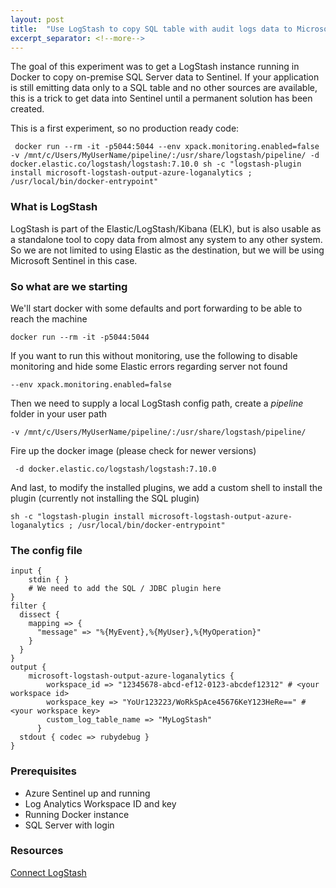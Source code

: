 ```yaml
---
layout: post
title:  "Use LogStash to copy SQL table with audit logs data to Microsoft Sentinel"
excerpt_separator: <!--more-->
---
```

The goal of this experiment was to get a LogStash instance running in Docker to copy on-premise SQL Server data to Sentinel. 
If your application is still emitting data only to a SQL table and no other sources are available, this is a trick to get data into Sentinel until a permanent solution has been created.

This is a first experiment, so no production ready code:
```
 docker run --rm -it -p5044:5044 --env xpack.monitoring.enabled=false -v /mnt/c/Users/MyUserName/pipeline/:/usr/share/logstash/pipeline/ -d docker.elastic.co/logstash/logstash:7.10.0 sh -c "logstash-plugin install microsoft-logstash-output-azure-loganalytics ; /usr/local/bin/docker-entrypoint"
``` 
<!--more-->

### What is LogStash
LogStash is part of the Elastic/LogStash/Kibana (ELK), but is also usable as a standalone tool to copy data from almost any system to any other system.
So we are not limited to using Elastic as the destination, but we will be using Microsoft Sentinel in this case.

### So what are we starting
We'll start docker with some defaults and port forwarding to be able to reach the machine
```
docker run --rm -it -p5044:5044 
```

If you want to run this without monitoring, use the following to disable monitoring and hide some Elastic errors regarding server not found 
``` 
--env xpack.monitoring.enabled=false 
```

Then we need to supply a local LogStash config path, create a *pipeline* folder in your user path
```
-v /mnt/c/Users/MyUserName/pipeline/:/usr/share/logstash/pipeline/ 
```
Fire up the docker image (please check for newer versions)
```
 -d docker.elastic.co/logstash/logstash:7.10.0 
```

And last, to modify the installed plugins, we add a custom shell to install the plugin (currently not installing the SQL plugin)
```
sh -c "logstash-plugin install microsoft-logstash-output-azure-loganalytics ; /usr/local/bin/docker-entrypoint"
```

### The config file
```
input { 
    stdin { } 
    # We need to add the SQL / JDBC plugin here
}
filter {
  dissect {
    mapping => {
      "message" => "%{MyEvent},%{MyUser},%{MyOperation}"
    }
  }
}
output {
    microsoft-logstash-output-azure-loganalytics {
        workspace_id => "12345678-abcd-ef12-0123-abcdef12312" # <your workspace id>
        workspace_key => "YoUr123223/WoRkSpAce45676KeY123HeRe==" # <your workspace key>
        custom_log_table_name => "MyLogStash"
      }
  stdout { codec => rubydebug }
}
```

### Prerequisites
 - Azure Sentinel up and running
 - Log Analytics Workspace ID and key
 - Running Docker instance
 - SQL Server with login

### Resources
[Connect LogStash](https://docs.microsoft.com/en-us/azure/sentinel/connect-logstash)
